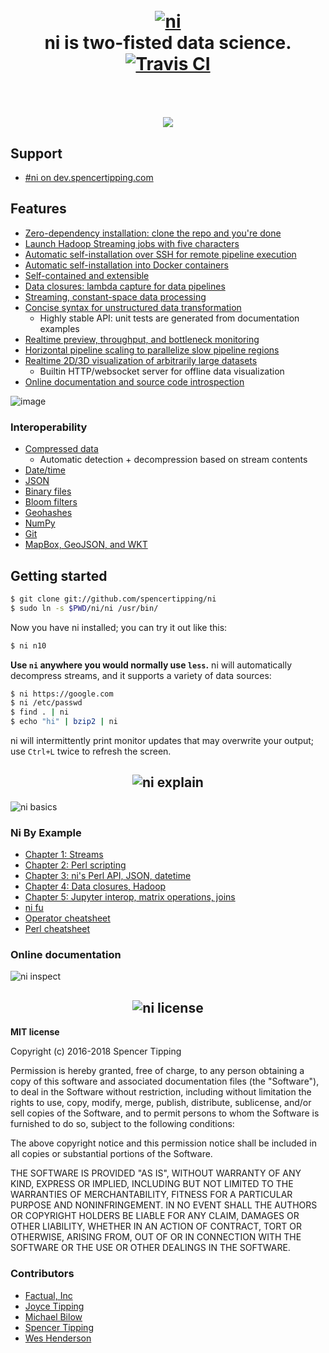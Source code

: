 <h1 align="center">
<br>
<a href="https://github.com/spencertipping/ni"><img src="http://spencertipping.com/ni-logo.png" alt="ni"></a>
<br>
ni is two-fisted data science. <a href='https://travis-ci.org/spencertipping/ni'><img src='https://travis-ci.org/spencertipping/ni.svg?branch=develop' alt='Travis CI'></a>
<br>
<br>
<br>
<img src='http://spencertipping.com/ni-osm.gif'>
</h1>

## Support
- [#ni on dev.spencertipping.com](https://dev.spencertipping.com/channel/ni)

## Features
- [Zero-dependency installation: clone the repo and you're done](#getting-started)
- [Launch Hadoop Streaming jobs with five characters](doc/ni_by_example_4.md#hadoop-streaming-mapreduce)
- [Automatic self-installation over SSH for remote pipeline execution](doc/net.md)
- [Automatic self-installation into Docker containers](doc/container.md)
- [Self-contained and extensible](doc/libraries.md)
- [Data closures: lambda capture for data pipelines](doc/closure.md)
- [Streaming, constant-space data processing](doc/stream.md)
- [Concise syntax for unstructured data transformation](doc/ni_fu.md)
  - Highly stable API: unit tests are generated from documentation examples
- [Realtime preview, throughput, and bottleneck monitoring](doc/monitor.md)
- [Horizontal pipeline scaling to parallelize slow pipeline regions](doc/scale.md)
- [Realtime 2D/3D visualization of arbitrarily large datasets](https://github.com/spencertipping/www/blob/master/audio.md)
  - Builtin HTTP/websocket server for offline data visualization
- [Online documentation and source code introspection](#online-documentation)

![image](http://storage6.static.itmages.com/i/18/0306/h_1520341324_1461936_f6fd3073ba.png)

### Interoperability
- [Compressed data](https://github.com/spencertipping/osm#openstreetmap-data-processing)
  - Automatic detection + decompression based on stream contents
- [Date/time](doc/ni_by_example_3.md#time-perl-functions)
- [JSON](doc/ni_by_example_3.md#json-io)
- [Binary files](doc/binary.md)
- [Bloom filters](doc/bloom.md)
- [Geohashes](doc/ni_by_example_3.md#geographic-perl-functions)
- [NumPy](doc/matrix.md#numpy-interop)
- [Git](doc/git.md)
- [MapBox, GeoJSON, and WKT](doc/wkt.md)

## Getting started
```sh
$ git clone git://github.com/spencertipping/ni
$ sudo ln -s $PWD/ni/ni /usr/bin/
```

Now you have ni installed; you can try it out like this:

```sh
$ ni n10
```

**Use `ni` anywhere you would normally use `less`.** ni will automatically
decompress streams, and it supports a variety of data sources:

```sh
$ ni https://google.com
$ ni /etc/passwd
$ find . | ni
$ echo "hi" | bzip2 | ni
```

ni will intermittently print monitor updates that may overwrite your output; use
`Ctrl+L` twice to refresh the screen.

<h2 align='center'>
<img alt='ni explain' src='http://spencertipping.com/ni-explain.png'>
</h2>

![ni basics](http://spencertipping.com/ni-basics.gif)

### Ni By Example
- [Chapter 1: Streams](doc/ni_by_example_1.md)
- [Chapter 2: Perl scripting](doc/ni_by_example_2.md)
- [Chapter 3: ni's Perl API, JSON, datetime](doc/ni_by_example_3.md)
- [Chapter 4: Data closures, Hadoop](doc/ni_by_example_4.md)
- [Chapter 5: Jupyter interop, matrix operations, joins](doc/ni_by_example_5.md)
- [ni fu](doc/ni_fu.md)
- [Operator cheatsheet](doc/cheatsheet_op.md)
- [Perl cheatsheet](doc/cheatsheet_perl.md)

### Online documentation
![ni inspect](http://spencertipping.com/ni-inspect.gif)

<h2 align='center'>
<img alt='ni license' src='http://spencertipping.com/ni-license.png'>
</h2>

**MIT license**

Copyright (c) 2016-2018 Spencer Tipping

Permission is hereby granted, free of charge, to any person obtaining a copy
of this software and associated documentation files (the "Software"), to deal
in the Software without restriction, including without limitation the rights
to use, copy, modify, merge, publish, distribute, sublicense, and/or sell
copies of the Software, and to permit persons to whom the Software is
furnished to do so, subject to the following conditions:

The above copyright notice and this permission notice shall be included in
all copies or substantial portions of the Software.

THE SOFTWARE IS PROVIDED "AS IS", WITHOUT WARRANTY OF ANY KIND, EXPRESS OR
IMPLIED, INCLUDING BUT NOT LIMITED TO THE WARRANTIES OF MERCHANTABILITY,
FITNESS FOR A PARTICULAR PURPOSE AND NONINFRINGEMENT. IN NO EVENT SHALL THE
AUTHORS OR COPYRIGHT HOLDERS BE LIABLE FOR ANY CLAIM, DAMAGES OR OTHER
LIABILITY, WHETHER IN AN ACTION OF CONTRACT, TORT OR OTHERWISE, ARISING FROM,
OUT OF OR IN CONNECTION WITH THE SOFTWARE OR THE USE OR OTHER DEALINGS IN THE
SOFTWARE.

### Contributors
- [Factual, Inc](https://github.com/Factual)
- [Joyce Tipping](https://github.com/joycetipping)
- [Michael Bilow](https://github.com/michaelbilow)
- [Spencer Tipping](https://github.com/spencertipping)
- [Wes Henderson](https://github.com/weshenderson)
